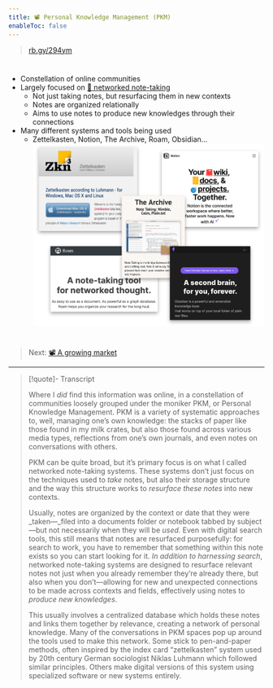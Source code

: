 ```yaml
---
title: 📽️ Personal Knowledge Management (PKM)
enableToc: false
---
```



 > 
 > [rb.gy/294ym](https://rb.gy/294ym)

# 

* Constellation of online communities
* Largely focused on [📖 networked note-taking](pa5%20Notes%20as%20structures%20of%20knowledge.md)
  * Not just taking notes, but resurfacing them in new contexts
  * Notes are organized relationally
  * Aims to use notes to produce new knowledges through their connections
* Many different systems and tools being used
  * Zettelkasten, Notion, The Archive, Roam, Obsidian…
    ![Five examples of networked note-taking software, include Zettelkasten, Notion, The Archive, Obsidian, and Roam..png](Five%20examples%20of%20networked%20note-taking%20software,%20include%20Zettelkasten,%20Notion,%20The%20Archive,%20Obsidian,%20and%20Roam..png)

# 

 > 
 > Next: [📽️ A growing market](pr5%20A%20growing%20market.md)

---

 > 
 > \[!quote\]- Transcript
 > 
 > Where I *did* find this information was online, in a constellation of communities loosely grouped under the moniker PKM, or Personal Knowledge Management. PKM is a variety of systematic approaches to, well, managing one’s own knowledge: the stacks of paper like those found in my milk crates, but also those found across various media types, reflections from one’s own journals, and even notes on conversations with others.
 > 
 > PKM can be quite broad, but it’s primary focus is on what I called networked note-taking systems. These systems don’t just focus on the techniques used to *take* notes, but also their storage structure and the way this structure works to *resurface these notes* into new contexts.
 > 
 > Usually, notes are organized by the context or date that they were \_taken—\_filed into a documents folder or notebook tabbed by subject—but not necessarily when they will be *used.* Even with digital search tools, this still means that notes are resurfaced purposefully: for search to work, you have to remember that something within this note exists so you can start looking for it. *In addition to harnessing search*, networked note-taking systems are designed to resurface relevant notes not just when you already remember they’re already there, but also when you don’t—allowing for new and unexpected connections to be made across contexts and fields, effectively using notes to *produce new knowledges*.
 > 
 > This usually involves a centralized database which holds these notes and links them together by relevance, creating a network of personal knowledge. Many of the conversations in PKM spaces pop up around the tools used to make this network. Some stick to pen-and-paper methods, often inspired by the index card “zettelkasten” system used by 20th century German sociologist Niklas Luhmann which followed similar principles. Others make digital versions of this system using specialized software or new systems entirely.

